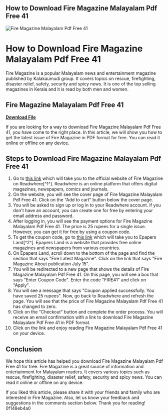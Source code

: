## How to Download Fire Magazine Malayalam Pdf Free 41

 
![Fire Magazine Malayalam Pdf Free 41](https://codelibrary.amlegal.com/alp-logo.jpg)

 
# How to Download Fire Magazine Malayalam Pdf Free 41
 
Fire Magazine is a popular Malayalam news and entertainment magazine published by Kalakaumudi group. It covers topics on rescue, firefighting, disaster relief, safety, security and spicy news. It is one of the top selling magazines in Kerala and it is read by both men and women.
 
## Fire Magazine Malayalam Pdf Free 41


[**Download File**](https://www.google.com/url?q=https%3A%2F%2Furlca.com%2F2tKUwJ&sa=D&sntz=1&usg=AOvVaw38cUJxNqF-XonXVqiEGIC2)

 
If you are looking for a way to download Fire Magazine Malayalam Pdf Free 41, you have come to the right place. In this article, we will show you how to get the latest issue of Fire Magazine in PDF format for free. You can read it online or offline on any device.
 
## Steps to Download Fire Magazine Malayalam Pdf Free 41
 
1. Go to [this link](https://www.readwhere.com/magazine/kalakaumudi/Fire/15-07-2021/3164833) which will take you to the official website of Fire Magazine on Readwhere[^1^]. Readwhere is an online platform that offers digital magazines, newspapers, comics and journals.
2. On the website, you will see the cover page of Fire Magazine Malayalam Pdf Free 41. Click on the "Add to cart" button below the cover page.
3. You will be asked to sign up or log in to your Readwhere account. If you don't have an account, you can create one for free by entering your email address and password.
4. After logging in, you will see the payment options for Fire Magazine Malayalam Pdf Free 41. The price is 25 rupees for a single issue. However, you can get it for free by using a coupon code.
5. To get the coupon code, go to [this link](https://www.epapersland.com/magazines/fire.html) which will take you to Epapers Land[^2^]. Epapers Land is a website that provides free online magazines and newspapers from various countries.
6. On Epapers Land, scroll down to the bottom of the page and find the section that says "Fire Latest Magazine". Click on the link that says "Fire Magazine About publication July 15".
7. You will be redirected to a new page that shows the details of Fire Magazine Malayalam Pdf Free 41. On this page, you will see a box that says "Enter Coupon Code". Enter the code "FIRE41" and click on "Apply".
8. You will see a message that says "Coupon applied successfully. You have saved 25 rupees". Now, go back to Readwhere and refresh the page. You will see that the price of Fire Magazine Malayalam Pdf Free 41 has changed to zero.
9. Click on the "Checkout" button and complete the order process. You will receive an email confirmation with a link to download Fire Magazine Malayalam Pdf Free 41 in PDF format.
10. Click on the link and enjoy reading Fire Magazine Malayalam Pdf Free 41 on your device.

## Conclusion
 
We hope this article has helped you download Fire Magazine Malayalam Pdf Free 41 for free. Fire Magazine is a great source of information and entertainment for Malayalam readers. It covers various topics such as rescue, firefighting, disaster relief, safety, security and spicy news. You can read it online or offline on any device.
 
If you liked this article, please share it with your friends and family who are interested in Fire Magazine. Also, let us know your feedback and suggestions in the comments section below. Thank you for reading!
 0f148eb4a0

